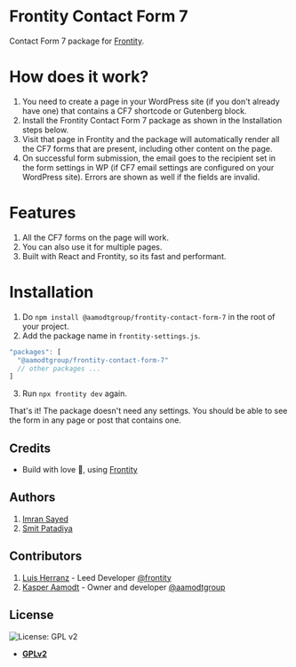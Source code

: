 # Frontity Contact Form 7

Contact Form 7 package for [Frontity](https://frontity.org).

# How does it work?

1. You need to create a page in your WordPress site (if you don't already have one) that contains a CF7 shortcode or Gutenberg block.
1. Install the Frontity Contact Form 7 package as shown in the Installation steps below.
1. Visit that page in Frontity and the package will automatically render all the CF7 forms that are present, including other content on the page.
1. On successful form submission, the email goes to the recipient set in the form settings in WP (if CF7 email settings are configured on your WordPress site). Errors are shown as well if the fields are invalid.

# Features

1. All the CF7 forms on the page will work.
1. You can also use it for multiple pages.
1. Built with React and Frontity, so its fast and performant.

# Installation

1. Do `npm install @aamodtgroup/frontity-contact-form-7` in the root of your project.
1. Add the package name in `frontity-settings.js`.

```javascript
"packages": [
  "@aamodtgroup/frontity-contact-form-7"
  // other packages ...
]
```

3. Run `npx frontity dev` again.

That's it! The package doesn't need any settings. You should be able to see the form in any page or post that contains one.

## Credits

- Build with love :blue_heart:, using [Frontity](https://frontity.org)

## Authors

1. [Imran Sayed](https://twitter.com/imranhsayed)
2. [Smit Patadiya](https://twitter.com/smit_patadiya)

## Contributors

1. [Luis Herranz](https://twitter.com/luisherranz) - Leed Developer [@frontity](https://twitter.com/frontity)
1. [Kasper Aamodt](https://twitter.com/kasperaamodt) - Owner and developer [@aamodtgroup](https://twitter.com/aamodtgroup)

## License

![License: GPL v2](https://img.shields.io/badge/License-GPL%20v2-blue.svg)

- **[GPLv2](https://www.gnu.org/licenses/old-licenses/gpl-2.0.en.html)**
